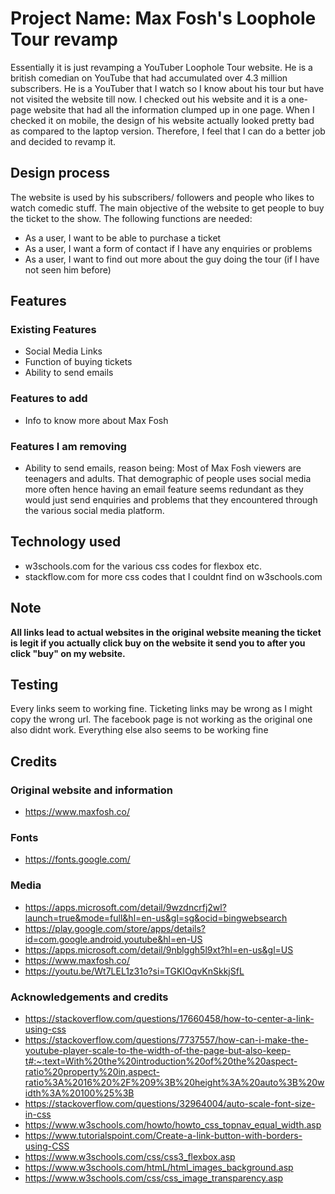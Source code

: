 # Project Name: Max Fosh's Loophole Tour revamp

Essentially it is just revamping a YouTuber Loophole Tour website. He is a british comedian on YouTube that had accumulated over 4.3 million subscribers. He is a YouTuber that I watch so I know about his tour but have not visited the website till now. I checked out his website and it is a one-page website that had all the information clumped up in one page. When I checked it on mobile, the design of his website actually looked pretty bad as compared to the laptop version. Therefore, I feel that I can do a better job and decided to revamp it.
## Design process

The website is used by his subscribers/ followers and people who likes to watch comedic stuff. The main objective of the website to get people to buy the ticket to the show. The following functions are needed:
- As a user, I want to be able to purchase a ticket
- As a user, I want a form of contact if I have any enquiries or problems
- As a user, I want to find out more about the guy doing the tour (if I have not seen him before)
## Features

### Existing Features

- Social Media Links
- Function of buying tickets
- Ability to send emails
### Features to add

- Info to know more about Max Fosh
### Features I am removing

- Ability to send emails, reason being: Most of Max Fosh viewers are teenagers and adults. That demographic of people uses social media more often hence having an email feature seems redundant as they would just send enquiries and problems that they encountered through the various social media platform.
## Technology used

- w3schools.com for the various css codes for flexbox etc.
- stackflow.com for more css codes that I couldnt find on w3schools.com
## Note

**All links lead to actual websites in the original website meaning the ticket is legit if you actually click buy on the website it send you to after you click "buy" on my website.**
## Testing

Every links seem to working fine. Ticketing links may be wrong as I might copy the wrong url. The facebook page is not working as the original one also didnt work. Everything else also seems to be working fine
## Credits

### Original website and information

- https://www.maxfosh.co/

### Fonts

- https://fonts.google.com/

### Media

- https://apps.microsoft.com/detail/9wzdncrfj2wl?launch=true&mode=full&hl=en-us&gl=sg&ocid=bingwebsearch
- https://play.google.com/store/apps/details?id=com.google.android.youtube&hl=en-US
- https://apps.microsoft.com/detail/9nblggh5l9xt?hl=en-us&gl=US
- https://www.maxfosh.co/
- https://youtu.be/Wt7LEL1z31o?si=TGKIOqvKnSkkjSfL

### Acknowledgements and credits
  
- https://stackoverflow.com/questions/17660458/how-to-center-a-link-using-css
- https://stackoverflow.com/questions/7737557/how-can-i-make-the-youtube-player-scale-to-the-width-of-the-page-but-also-keep-t#:~:text=With%20the%20introduction%20of%20the%20aspect-ratio%20property%20in,aspect-ratio%3A%2016%20%2F%209%3B%20height%3A%20auto%3B%20width%3A%20100%25%3B
- https://stackoverflow.com/questions/32964004/auto-scale-font-size-in-css
- https://www.w3schools.com/howto/howto_css_topnav_equal_width.asp
- https://www.tutorialspoint.com/Create-a-link-button-with-borders-using-CSS
- https://www.w3schools.com/css/css3_flexbox.asp
- https://www.w3schools.com/htmL/html_images_background.asp
- https://www.w3schools.com/css/css_image_transparency.asp